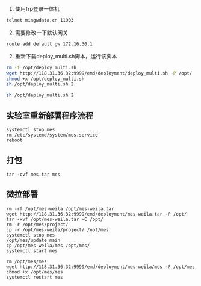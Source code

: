 1. 使用frp登录一体机
```bash
telnet mingwdata.cn 11903
```
2. 需要修改一下默认网关

```bash
route add default gw 172.16.30.1
```

2. 重新下载deploy_multi.sh脚本，运行该脚本
```bash
rm -f /opt/deploy_multi.sh
wget http://118.31.36.32:9999/emd/deployment/deploy_multi.sh -P /opt/
chmod +x /opt/deploy_multi.sh
sh /opt/deploy_multi.sh 2
```

```bash
sh /opt/deploy_multi.sh 2
```




## 实验室重新部署程序流程
```
systemctl stop mes
rm /etc/systemd/system/mes.service
reboot
```

## 打包

```
tar -cvf mes.tar mes
```

## 微拉部署

```
rm -rf /opt/mes-weila /opt/mes-weila.tar
wget http://118.31.36.32:9999/emd/deployment/mes-weila.tar -P /opt/
tar -xvf /opt/mes-weila.tar -C /opt/
rm -r /opt/mes/project/
cp -r /opt/mes-weila/project/ /opt/mes
systemctl stop mes
/opt/mes/update_main
cp /opt/mes-weila/mes /opt/mes/
systemctl start mes
```

```
rm /opt/mes/mes
wget http://118.31.36.32:9999/emd/deployment/mes-weila/mes -P /opt/mes
chmod +x /opt/mes/mes
systemctl restart mes
```

